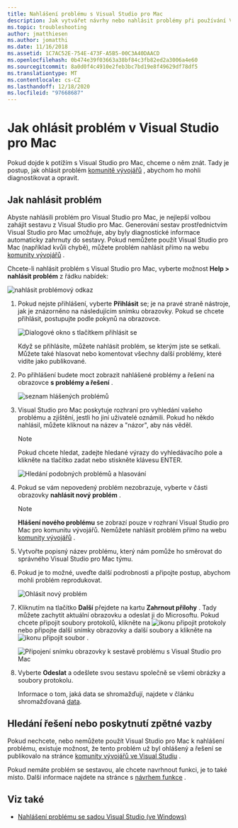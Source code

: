 ```yaml
---
title: Nahlášení problému s Visual Studio pro Mac
description: Jak vytvářet návrhy nebo nahlásit problémy při používání Visual Studio pro Mac.
ms.topic: troubleshooting
author: jmatthiesen
ms.author: jomatthi
ms.date: 11/16/2018
ms.assetid: 1C7AC52E-754E-473F-A5B5-00C3A40DAACD
ms.openlocfilehash: 0b474e39f03663a38bf84c3fb82ed2a3006a4e60
ms.sourcegitcommit: 8a0d0f4c4910e2feb3bc7bd19e8f49629df78df5
ms.translationtype: MT
ms.contentlocale: cs-CZ
ms.lasthandoff: 12/18/2020
ms.locfileid: "97668687"
---
```

# <a name="how-to-report-a-problem-in-visual-studio-for-mac"></a>Jak ohlásit problém v Visual Studio pro Mac

Pokud dojde k potížím s Visual Studio pro Mac, chceme o něm znát. Tady je postup, jak ohlásit problém [komunitě vývojářů](https://aka.ms/feedback/report?space=41) , abychom ho mohli diagnostikovat a opravit.

## <a name="how-to-report-a-problem"></a>Jak nahlásit problém

Abyste nahlásili problém pro Visual Studio pro Mac, je nejlepší volbou zahájit sestavu z Visual Studio pro Mac. Generování sestav prostřednictvím Visual Studio pro Mac umožňuje, aby byly diagnostické informace automaticky zahrnuty do sestavy. Pokud nemůžete použít Visual Studio pro Mac (například kvůli chybě), můžete problém nahlásit přímo na webu [komunity vývojářů](https://aka.ms/feedback/report?space=41) .

Chcete-li nahlásit problém s Visual Studio pro Mac, vyberte možnost **Help > nahlásit problém** z řádku nabídek:

![nahlásit problémový odkaz](media/report-problem-image1.png)

1. Pokud nejste přihlášení, vyberte **Přihlásit** se; je na pravé straně nástroje, jak je znázorněno na následujícím snímku obrazovky. Pokud se chcete přihlásit, postupujte podle pokynů na obrazovce.

    ![Dialogové okno s tlačítkem přihlásit se](media/report-problem-image2.png)

    Když se přihlásíte, můžete nahlásit problém, se kterým jste se setkali. Můžete také hlasovat nebo komentovat všechny další problémy, které vidíte jako publikované.

1. Po přihlášení budete moct zobrazit nahlášené problémy a řešení na obrazovce **s problémy a řešení** .

    ![seznam hlášených problémů](media/report-problem-image3.png)

1. Visual Studio pro Mac poskytuje rozhraní pro vyhledání vašeho problému a zjištění, jestli ho jiní uživatelé oznámili. Pokud ho někdo nahlásil, můžete kliknout na název a "názor", aby nás věděl.
   > [!NOTE]
   > Pokud chcete hledat, zadejte hledané výrazy do vyhledávacího pole a klikněte na tlačítko zadat nebo stiskněte klávesu ENTER.

   ![Hledání podobných problémů a hlasování](media/report-problem-image4.png)

1. Pokud se vám nepovedený problém nezobrazuje, vyberte v části obrazovky **nahlásit nový problém** .

   > [!NOTE]
   > **Hlášení nového problému** se zobrazí pouze v rozhraní Visual Studio pro Mac pro komunitu vývojářů. Nemůžete nahlásit problém přímo na webu [komunity vývojářů](https://aka.ms/feedback/report?space=41/) .

1. Vytvořte popisný název problému, který nám pomůže ho směrovat do správného Visual Studio pro Mac týmu.

1. Pokud je to možné, uveďte další podrobnosti a připojte postup, abychom mohli problém reprodukovat.

   ![Ohlásit nový problém](media/report-problem-image5.png)

1. Kliknutím na tlačítko **Další** přejdete na kartu **Zahrnout přílohy** . Tady můžete zachytit aktuální obrazovku a odeslat ji do Microsoftu. Pokud chcete připojit soubory protokolů, klikněte na ![ ikonu připojit protokoly ](media/report-problem-attach-logs.png) nebo připojte další snímky obrazovky a další soubory a klikněte na ![ ikonu připojit soubor ](media/report-problem-attach-file.png) .

   ![Připojení snímku obrazovky k sestavě problému s Visual Studio pro Mac](media/report-problem-image6.png)

1. Vyberte **Odeslat** a odešlete svou sestavu společně se všemi obrázky a soubory protokolu.

   Informace o tom, jaká data se shromažďují, najdete v článku shromažďovaná [data](/visualstudio/ide/developer-community-privacy#data-we-collect).

## <a name="search-for-solutions-or-provide-feedback"></a>Hledání řešení nebo poskytnutí zpětné vazby

Pokud nechcete, nebo nemůžete použít Visual Studio pro Mac k nahlášení problému, existuje možnost, že tento problém už byl ohlášený a řešení se publikovalo na stránce [komunity vývojářů ve Visual Studiu](https://aka.ms/feedback/report?space=41/) .

Pokud nemáte problém se sestavou, ale chcete navrhnout funkci, je to také místo. Další informace najdete na stránce s [návrhem funkce](https://aka.ms/feedback/suggest?space=41) .

## <a name="see-also"></a>Viz také

- [Nahlášení problému se sadou Visual Studio (ve Windows)](/visualstudio/ide/how-to-report-a-problem-with-visual-studio-2017)
